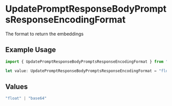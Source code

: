 # UpdatePromptResponseBodyPromptsResponseEncodingFormat

The format to return the embeddings

## Example Usage

```typescript
import { UpdatePromptResponseBodyPromptsResponseEncodingFormat } from "orq-poc-typescript-multi-env-version/models/operations";

let value: UpdatePromptResponseBodyPromptsResponseEncodingFormat = "float";
```

## Values

```typescript
"float" | "base64"
```